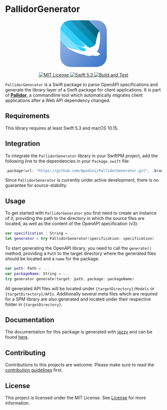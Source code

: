 # PallidorGenerator

<p align="center">
  <img width="150" src="https://github.com/Apodini/PallidorGenerator/blob/develop/Images/pallidor-icon.png">
</p>

<p align="center">
    <a href="LICENSE">
        <img src="https://img.shields.io/badge/license-MIT-brightgreen.svg" alt="MIT License">
    </a>
    <a href="https://swift.org">
        <img src="https://img.shields.io/badge/Swift-5.3-blue.svg" alt="Swift 5.3">
    </a>
    <a href="https://github.com/Apodini/PallidorGenerator">
        <img src="https://github.com/Apodini/PallidorGenerator/workflows/Build%20and%20Test/badge.svg" alt="Build and Test">
    </a>
</p>

<p>

`PallidorGenerator` is a Swift package to parse OpenAPI specifications and generate the library layer of a Swift package for client applications. 
It is part of [**Pallidor**](https://github.com/Apodini/Pallidor), a commandline tool which automatically migrates client applications after a Web API dependency changed.

</p>

## Requirements
This library requires at least Swift 5.3 and macOS 10.15.
## Integration
To integrate the `PallidorGenerator` library in your SwiftPM project, add the following line to the dependencies in your `Package.swift` file:
```swift
.package(url: "https://github.com/Apodini/PallidorGenerator.git", .branch("develop"))
```
Since `PallidorGenerator` is currently under active development, there is no guarantee for source-stability.

## Usage
To get started with `PallidorGenerator` you first need to create an instance of it, providing the path to the directory in which the source files are located, as well as the content of the OpenAPI specification (v3):
```swift
var specification : String = ...
let generator = try PallidorGenerator(specification: specification)
```
To start generating the OpenAPI library, you need to call the `generate()` method, providing a `Path` to the target directory where the generated files should be located and a `name` for the package.
```swift
var path: Path = ...
var packageName: String = ...
try generator.generate(target: path, package: packageName)
```
All generated API files will be located under `{targetDirectory}/Models` or `{targetDirectory}/APIs`.
Additionally several meta files which are required for a SPM library are also generated and located under their respective folder in `{targetDirectory}`.

## Documentation
The documentation for this package is generated with [jazzy](https://github.com/realm/jazzy) and can be found [here](https://apodini.github.io/PallidorGenerator/). 

## Contributing
Contributions to this projects are welcome. Please make sure to read the [contribution guidelines](https://github.com/Apodini/.github/blob/release/CONTRIBUTING.md) first.

## License
This project is licensed under the MIT License. See [License](https://github.com/Apodini/Template-Repository/blob/release/LICENSE) for more information.
